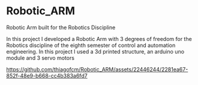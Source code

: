 # Robotic_ARM
Robotic Arm built for the Robotics Discipline

In this project I developed a Robotic Arm with 3 degrees of freedom for the Robotics discipline of the eighth semester of control and automation engineering. In this project I used a 3d printed structure, an arduino uno module and 3 servo motors


https://github.com/thiagofcm/Robotic_ARM/assets/22446244/2281ea67-852f-48e9-b668-cc4b383a6fd7


